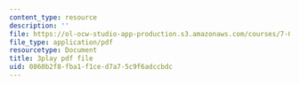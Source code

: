 ```yaml
---
content_type: resource
description: ''
file: https://ol-ocw-studio-app-production.s3.amazonaws.com/courses/7-01sc-fundamentals-of-biology-fall-2011/0860b2f8fba1f1ced7a75c9f6adccbdc_pJDHi91yAaE.pdf
file_type: application/pdf
resourcetype: Document
title: 3play pdf file
uid: 0860b2f8-fba1-f1ce-d7a7-5c9f6adccbdc
---
```

